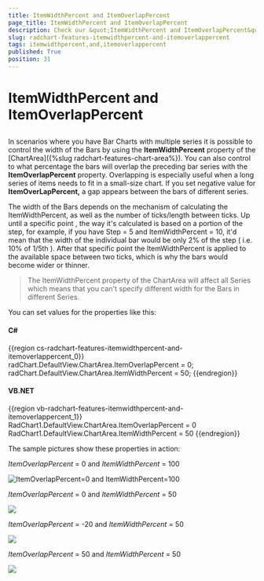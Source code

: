 ```yaml
---
title: ItemWidthPercent and ItemOverlapPercent
page_title: ItemWidthPercent and ItemOverlapPercent
description: Check our &quot;ItemWidthPercent and ItemOverlapPercent&quot; documentation article for the RadChart {{ site.framework_name }} control.
slug: radchart-features-itemwidthpercent-and-itemoverlappercent
tags: itemwidthpercent,and,itemoverlappercent
published: True
position: 31
---
```


# ItemWidthPercent and ItemOverlapPercent



## 

In scenarios where you have Bar Charts with multiple series it is possible to control the width of the Bars by using the __ItemWidthPercent__ property of the [ChartArea]({%slug radchart-features-chart-area%}). You can also control to what percentage the bars will overlap the preceding bar series with the __ItemOverlapPercent__ property. Overlapping is especially useful when a long series of items needs to fit in a small-size chart. If you set negative value for __ItemOverLapPercent,__ a gap appears between the bars of different series.

The width of the Bars depends on the mechanism of calculating the ItemWidthPercent, as well as the number of ticks/length between ticks. Up until a specific point , the way it's calculated is based on a portion of the step, for example, if you have Step = 5 and ItemWidthPercent = 10, it'd mean that the width of the individual bar would be only 2% of the step ( i.e. 10% of 1/5th ). After that specific point the ItemWidthPercent is applied to the available space between two ticks, which is why the bars would become wider or thinner.



>The ItemWidthPercent property of the ChartArea will affect all Series which means that you can't specify different width for the Bars in different Series.

You can set values for the properties like this:

#### __C#__

{{region cs-radchart-features-itemwidthpercent-and-itemoverlappercent_0}}
	radChart.DefaultView.ChartArea.ItemOverlapPercent = 0;
	radChart.DefaultView.ChartArea.ItemWidthPercent = 50;
{{endregion}}

#### __VB.NET__

{{region vb-radchart-features-itemwidthpercent-and-itemoverlappercent_1}}
	RadChart1.DefaultView.ChartArea.ItemOverlapPercent = 0
	RadChart1.DefaultView.ChartArea.ItemWidthPercent = 50
{{endregion}}

    
The sample pictures show these properties in action:

*ItemOverlapPercent* = 0 and *ItemWidthPercent* = 100

![ItemOverlapPercent=0 and ItemWidthPercent=100 ](images/RadChart_Features_Capture1.PNG)



*ItemOverlapPercent* = 0 and *ItemWidthPercent* = 50

![](images/RadChart_Features_Capture2.PNG)



*ItemOverlapPercent* = -20 and *ItemWidthPercent* = 50

![](images/RadChart_Features_Capture3.PNG)



*ItemOverlapPercent* = 50 and *ItemWidthPercent* = 50

![](images/RadChart_Features_Capture4.PNG)

